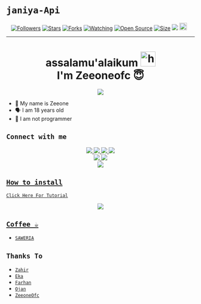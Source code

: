 # ```janiya-Api```
<p align="center">
<a href="https://github.com/zeeone-ofc/followers"><img title="Followers" src="https://img.shields.io/github/followers/zeeone-ofc?color=red&style=flat-square"></a>
<a href="https://github.com/zeeone-ofc/api-mirip-zeks/stargazers/"><img title="Stars" src="https://img.shields.io/github/stars/zeeone-ofc/api-mirip-zeks?color=blue&style=flat-square"></a>
<a href="https://github.com/zeeone-ofc/api-mirip-zeks/network/members"><img title="Forks" src="https://img.shields.io/github/forks/zeeone-ofc/api-mirip-zeks?color=red&style=flat-square"></a>
<a href="https://github.com/zeeone-ofc/api-mirip-zeks/watchers"><img title="Watching" src="https://img.shields.io/github/watchers/zeeone-ofc/api-mirip-zeks?label=Watchers&color=blue&style=flat-square"></a>
<a href="https://github.com/zeeone-ofc/api-mirip-zeks"><img title="Open Source" src="https://badges.frapsoft.com/os/v2/open-source.svg?v=103"></a>
<a href="https://github.com/zeeone-ofc/api-mirip-zeks/"><img title="Size" src="https://img.shields.io/github/repo-size/zeeone-ofc/api-mirip-zeks?style=flat-square&color=green"></a>
<a href="https://hits.seeyoufarm.com"><img src="https://hits.seeyoufarm.com/api/count/incr/badge.svg?url=https%3A%2F%2Fgithub.com%2Fzeeone-ofc%2FRest-api-mirip-zeks&count_bg=%2379C83D&title_bg=%23555555&icon=probot.svg&icon_color=%2300FF6D&title=hits&edge_flat=false"/></a>
<a href="https://github.com/zeeone-ofc/api-mirip-zeks/graphs/commit-activity"><img height="20" src="https://img.shields.io/badge/Maintained%3F-yes-green.svg"></a>&nbsp;&nbsp;
</p>
<p align='center'>
    </p>

-------
<h1 align="center">assalamu'alaikum <img src="https://user-images.githubusercontent.com/1303154/88677602-1635ba80-d120-11ea-84d8-d263ba5fc3c0.gif" width="40px" alt="hi"><br>I'm Zeeoneofc 😇 </h1>
<p align="center">
  <img src="https://telegra.ph/file/5084b8b304e57794ed83c.jpg" /></>
</p>

- 👼 My name is Zeeone 
- 🗣️ I am 18 years old 
- 🔭 I am not programmer

## ```Connect with me```
<p align="center">
  <a href="https://instagram.com/zeeoneofc"><img src="https://img.shields.io/badge/Instagram-E4405F?style=for-the-badge&logo=instagram&logoColor=white"/> 
  <a href="https://wa.me/62887435047326"><img src="https://img.shields.io/badge/WhatsApp-25D366?style=for-the-badge&logo=whatsapp&logoColor=white" />
  <a href="https://www.facebook.com/profile.php?id=100015526687857"><img src="https://img.shields.io/badge/Facebook-%234267B2.svg?&style=for-the-badge&logo=facebook&logoColor=white" />
  <a href="https://t.me/zeeoneee"><img src="https://img.shields.io/badge/Telegram-%230088cc.svg?&style=for-the-badge&logo=telegram&logoColor=white" /> <br>
  <a href="https://github.com/zeeone-ofc"><img src="https://img.shields.io/badge/-GitHub-black?style=flat-square&logo=github" /> 
  <a href="https://youtube.com/channel/UCdzWwbApjkyODby7_MoRYlA"><img src="https://img.shields.io/youtube/channel/subscribers/UCdzWwbApjkyODby7_MoRYlA?style=social" /> <br>
  <a href="https://komarev.com/ghpvc/?username=zeeone-ofc&color=blue&style=flat-square&label=Profile+Dilihat"><img src="https://komarev.com/ghpvc/?username=zeeone-ofc&color=blue&style=flat-square&label=Profile+Dilihat" />

</p>

## ```How to install```

[`Click Here For Tutorial`](https://youtu.be/BCY6V2PDDEA)<br>

<p align="center">
  <a href="https://youtu.be/BCY6V2PDDEA"><img src="https://telegra.ph/file/a5f2d77a88420560ed8c5.jpg" />
</p>



## ```Coffee ☕```

- [`SAWERIA`](https://saweria.co/zeeoneofc)

## ```Thanks To```

- [`Zahir`]()
- [`Eka`]()
- [`Farhan`]()
- [`Ojan`]()
- [`ZeeoneOfc`]()
